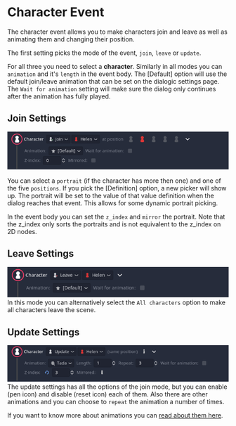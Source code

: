 # Character Event
The character event allows you to make characters join and leave as well as animating them and changing their position.

The first setting picks the mode of the event, `join`, `leave` or `update`.

For all three you need to select a **character**. 
Similarly in all modes you can `animation` and it's `length` in the event body. The [Default] option will use the default join/leave animation that can be set on the dialogic settings page.
The `Wait for animation` setting will make sure the dialog only continues after the animation has fully played.

## Join Settings
![Event](./Images/Event_Character_Join.PNG)

You can select a `portrait` (if the character has more then one) and one of the five `positions`.
If you pick the [Definition] option, a new picker will show up. The portrait will be set to the value of that value definition when the dialog reaches that event. This allows for some dynamic portrait picking.

In the event body you can set the `z_index` and `mirror` the portrait. Note that the z_index only sorts the portraits and is not equivalent to the z_index on 2D nodes.

## Leave Settings
![Event](./Images/Event_Character_Leave.PNG)
In this mode you can alternatively select the `All characters` option to make all characters leave the scene.

## Update Settings
![Event](./Images/Event_Character_Update.PNG)
The update settings has all the options of the join mode, but you can enable (pen icon) and disable (reset icon) each of them. Also there are other animations and you can choose to `repeat` the animation a number of times. 

If you want to know more about animations you can [read about them here](https://github.com/coppolaemilio/dialogic/blob/main/addons/dialogic/Documentation/Content/Tutorials/AddingNewAnimations.md).